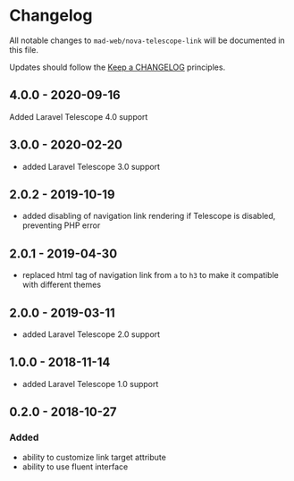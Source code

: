 # Changelog

All notable changes to `mad-web/nova-telescope-link` will be documented in this file.

Updates should follow the [Keep a CHANGELOG](http://keepachangelog.com/) principles.

## 4.0.0 - 2020-09-16

Added Laravel Telescope 4.0 support

## 3.0.0 - 2020-02-20

- added Laravel Telescope 3.0 support

## 2.0.2 - 2019-10-19

- added disabling of navigation link rendering if Telescope is disabled, preventing PHP error

## 2.0.1 - 2019-04-30

- replaced html tag of navigation link from `a` to `h3` to make it compatible with different themes

## 2.0.0 - 2019-03-11

- added Laravel Telescope 2.0 support

## 1.0.0 - 2018-11-14

- added Laravel Telescope 1.0 support

## 0.2.0 - 2018-10-27

### Added
- ability to customize link target attribute
- ability to use fluent interface
